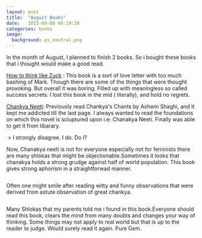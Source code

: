 ```yaml
---
layout: post
title:  "August Books"
date:   2015-09-08 00:19:38
categories: books
image:
  background: ps_neutral.png
---
```


In the month of August, I planned to finish 2 books. So i bought these books that i thought would make a good read.

<a href="http://www.amazon.in/Think-Like-Zuck-Improbably-Zuckerberg/dp/007180949X">How to think like Zuck</a> :  This book is a sort of love letter with too much bashing of Mark. Though there are some of the things that were thought provoking. But overall it was boring. Filled up with meaningless so called success secrets. I lost this book in the mid ( literally), and hold no regrets.

<a href="http://www.amazon.in/Chanakya-Neeti-B-K-Chaturvedi/dp/8128400487"> Chankya Neeti</a>:  Previously  read Chankya's Chants by Ashwin Shaghi, and it kept me addicted till the last page. I always wanted to read the foundations on which this novel is scluptured upon i.e: Chanakya Neeti. Finally was able to get it from libarary. 

<img src="http://i.imgur.com/YKPNQQW.jpg" alt="">
> I strongly disagree. I do. Do I?

Now, Chanakya neeti is not for everyone especially not for feminists there are many shlokas that might be objectionable.Sometimes it looks that chanakya holds a strong grudge against half of world population. This book gives strong aphorism in a straightforwad manner. 

<img src="http://i.imgur.com/lZtIOY7.jpg" alt="">

Often one might smile after reading witty and funny observations that were derived from astute observation of great chankya.

<img src="http://i.imgur.com/9SLkJF0.jpg" alt="">


Many Shlokas that my parents told me i found in this book.Everyone should read this book, clears the mind from many doubts and changes your way of thinking. Some things may not apply to real world but that is up to the reader to judge. Would surely read it again. Pure Gem.
